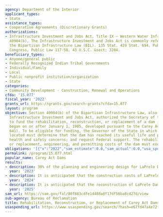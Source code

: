 ```yaml
---
agency: Department of the Interior
applicant_types:
- State
assistance_types:
- Cooperative Agreements (Discretionary Grants)
authorizations:
- Infrastructure Investment and Jobs Act, Title IX – Western Water Infrastructure,
  40904(b), The Infrastructure Investment and Jobs Act is commonly referred to as
  the Bipartisan Infrastructure Law (BIL). 135 Stat. 429 Stat. 694. Pub. L. 117th
  Congress, Public Law 117-58. 43 U.S.C. &sect; 3204.
beneficiary_types:
- Anyone/general public
- Federally Recognized Indian Tribal Governments
- Individual/Family
- Local
- Public nonprofit institution/organization
- State
categories:
- Community Development - Construction, Renewal and Operations
cfda: '15.077'
fiscal_year: '2022'
grants_url: https://grants.gov/search-grants?cfda=15.077
layout: program
objective: Section 40904(b) of the Bipartisan Infrastructure Law, also known as the
  Infrastructure Investment and Jobs Act, authorized the Secretary of the Interior
  to fund the rehabilitation, reconstruction, or replacement of a dam in which construction
  began on or after January 1, 1905, developed pursuant to the Carey Act (43 U.S.C.
  641). To be eligible for funding, the Governor of the State in which the dam is
  located must determine that the dam has reached its useful life and poses significant
  health and safety concerns; and request Federal support. The rehabilitation, reconstruction,
  or replacement, engineering, and permitting costs of the dam must exceed $50,000,000.
obligations: '[{"x":"2022","sam_estimate":0.0,"sam_actual":0.0,"usa_spending_actual":0.0},{"x":"2023","sam_estimate":0.0,"sam_actual":5000000.0,"usa_spending_actual":5000000.0},{"x":"2024","sam_estimate":30000000.0,"sam_actual":0.0,"usa_spending_actual":27000000.0}]'
permalink: /program/15.077.html
popular_name: Carey Act Dams
results:
- description: 30% of the planning and engineering design for LaPrele Dam completed.
  year: '2023'
- description: It is anticipated that the construction costs of LaPrele Dam will begin.
  year: '2024'
- description: It is anticipated that the reconstruction of LaPrele Dam will continue.
  year: '2025'
sam_url: https://sam.gov/fal/80f883cdfe14488a8f17df56ba8cd27d/view
sub-agency: Bureau of Reclamation
title: Rehabilitation, Reconstruction, or Replacement of Carey Act Dams
usaspending_url: https://www.usaspending.gov/search/?hash=e67fd47a4e72faf620c4a4fd6058e3d3
---
```

